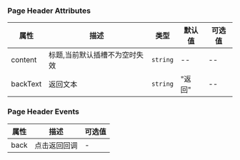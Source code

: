 ### Page Header Attributes

| 属性     | 描述                          | 类型     | 默认值 | 可选值 |
| -------- | ----------------------------- | -------- | ------ | ------ |
| content  | 标题,当前默认插槽不为空时失效 | `string` | --     | --     |
| backText | 返回文本                      | `string` | "返回" | --     |

### Page Header Events

| 属性 | 描述         | 可选值 |
| ---- | ------------ | ------ |
| back | 点击返回回调 | -      |

